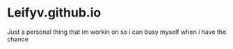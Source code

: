 # Leifyv.github.io
Just a personal thing that im workin on so i can busy myself when i have the chance
